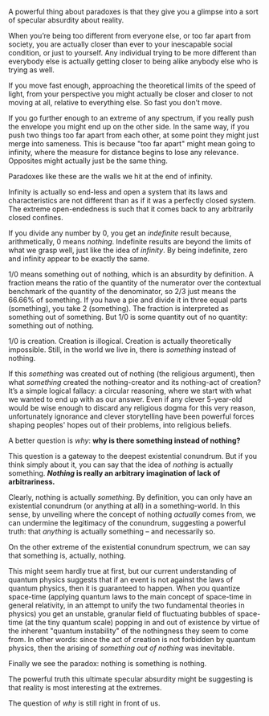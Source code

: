 A powerful thing about paradoxes is that they give you a glimpse into a sort of specular absurdity about reality.

When you’re being too different from everyone else, or too far apart from society, you are actually closer than ever to your inescapable social condition, or just to yourself.
Any individual trying to be more different than everybody else is actually getting closer to being alike anybody else who is trying as well.

If you move fast enough, approaching the theoretical limits of the speed of light, from your perspective you might actually be closer and closer to not moving at all, relative to everything else.
So fast you don’t move.

If you go further enough to an extreme of any spectrum, if you really push the envelope you might end up on the other side.
In the same way, if you push two things too far apart from each other, at some point they might just merge into sameness. This is because "too far apart" might mean going to infinity, where the measure for distance begins to lose any relevance.
Opposites might actually just be the same thing.

Paradoxes like these are the walls we hit at the end of infinity.

Infinity is actually so end-less and open a system that its laws and characteristics are not different than as if it was a perfectly closed system.
The extreme open-endedness is such that it comes back to any arbitrarily closed confines.

If you divide any number by 0, you get an *indefinite* result because, arithmetically, 0 means *nothing*.
Indefinite results are beyond the limits of what we grasp well, just like the idea of *infinity*.
By being indefinite, zero and infinity appear to be exactly the same.

1/0 means something out of nothing, which is an absurdity by definition.
A fraction means the ratio of the quantity of the numerator over the contextual benchmark of the quantity of the denominator, so 2/3 just means the 66.66% of something.
If you have a pie and divide it in three equal parts (something), you take 2 (something).
The fraction is interpreted as something out of something. But 1/0 is some quantity out of no quantity: something out of nothing.

1/0 is creation.
Creation is illogical.
Creation is actually theoretically impossible.
Still, in the world we live in, there is *something* instead of nothing.

If this *something* was created out of nothing (the religious argument), then what *something* created the nothing-creator and its nothing-act of creation?
It’s a simple logical fallacy: a circular reasoning, where we start with what we wanted to end up with as our answer.
Even if any clever 5-year-old would be wise enough to discard any religious dogma for this very reason, unfortunately ignorance and clever storytelling have been powerful forces shaping peoples' hopes out of their problems, into religious beliefs.

A better question is *why*: **why is there something instead of nothing?**

This question is a gateway to the deepest existential conundrum.
But if you think simply about it, you can say that the idea of *nothing* is actually something.
***Nothing* is really an arbitrary imagination of lack of arbitrariness.**

Clearly, nothing is actually *something*.
By definition, you can only have an existential conundrum (or anything at all) in a something-world.
In this sense, by unveiling where the concept of nothing *actually* comes from, we can undermine the legitimacy of the conundrum, suggesting a powerful truth: that *anything* is actually something – and necessarily so.

On the other extreme of the existential conundrum spectrum, we can say that something is, actually, nothing.

This might seem hardly true at first, but our current understanding of quantum physics suggests that if an event is not against the laws of quantum physics, then it is guaranteed to happen.
When you quantize space-time (applying quantum laws to the main concept of space-time in general relativity, in an attempt to unify the two fundamental theories in physics) you get an unstable, granular field of fluctuating bubbles of space-time (at the tiny quantum scale) popping in and out of existence by virtue of the inherent "quantum instability" of the nothingness they seem to come from.
In other words: since the act of creation is not forbidden by quantum physics, then the arising of *something out of nothing* was inevitable.

Finally we see the paradox: nothing is something is nothing.

The powerful truth this ultimate specular absurdity might be suggesting is that reality is most interesting at the extremes.

The question of *why* is still right in front of us.
